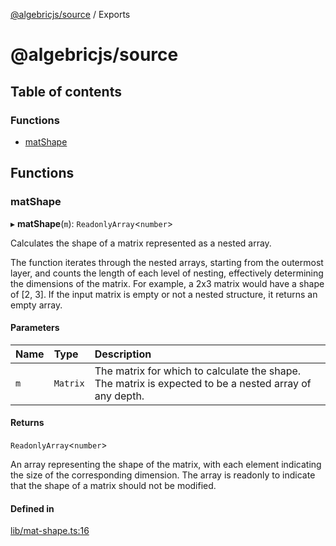 [@algebricjs/source](README.md) / Exports

# @algebricjs/source

## Table of contents

### Functions

- [matShape](modules.md#matshape)

## Functions

### matShape

▸ **matShape**(`m`): `ReadonlyArray`\<`number`\>

Calculates the shape of a matrix represented as a nested array.

The function iterates through the nested arrays, starting from the outermost layer,
and counts the length of each level of nesting, effectively determining the dimensions
of the matrix. For example, a 2x3 matrix would have a shape of [2, 3]. If the input
matrix is empty or not a nested structure, it returns an empty array.

#### Parameters

| Name | Type | Description |
| :------ | :------ | :------ |
| `m` | `Matrix` | The matrix for which to calculate the shape. The matrix is expected to be a nested array of any depth. |

#### Returns

`ReadonlyArray`\<`number`\>

An array representing the shape of the matrix, with each
                                 element indicating the size of the corresponding dimension.
                                 The array is readonly to indicate that the shape of a matrix
                                 should not be modified.

#### Defined in

[lib/mat-shape.ts:16](https://github.com/mlworldjs/algebricjs/blob/1743d79/src/lib/mat-shape.ts#L16)
